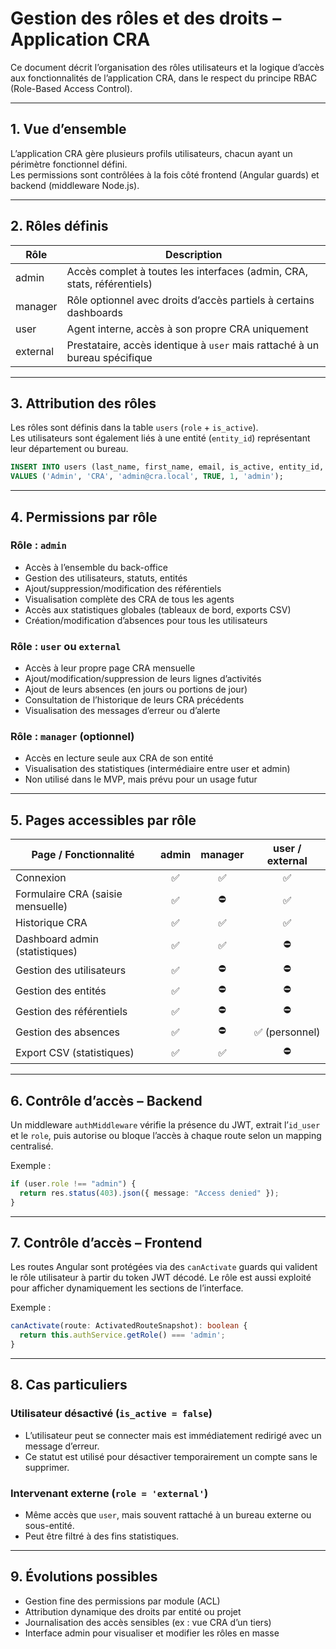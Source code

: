 # Gestion des rôles et des droits – Application CRA

Ce document décrit l’organisation des rôles utilisateurs et la logique d’accès aux fonctionnalités de l’application CRA, dans le respect du principe RBAC (Role-Based Access Control).

---

## 1. Vue d’ensemble

L’application CRA gère plusieurs profils utilisateurs, chacun ayant un périmètre fonctionnel défini.  
Les permissions sont contrôlées à la fois côté frontend (Angular guards) et backend (middleware Node.js).

---

## 2. Rôles définis

| Rôle     | Description                                                                |
| -------- | -------------------------------------------------------------------------- |
| admin    | Accès complet à toutes les interfaces (admin, CRA, stats, référentiels)    |
| manager  | Rôle optionnel avec droits d’accès partiels à certains dashboards          |
| user     | Agent interne, accès à son propre CRA uniquement                           |
| external | Prestataire, accès identique à `user` mais rattaché à un bureau spécifique |

---

## 3. Attribution des rôles

Les rôles sont définis dans la table `users` (`role` + `is_active`).  
Les utilisateurs sont également liés à une entité (`entity_id`) représentant leur département ou bureau.

```sql
INSERT INTO users (last_name, first_name, email, is_active, entity_id, role)
VALUES ('Admin', 'CRA', 'admin@cra.local', TRUE, 1, 'admin');
```

---

## 4. Permissions par rôle

### Rôle : `admin`

- Accès à l’ensemble du back-office
- Gestion des utilisateurs, statuts, entités
- Ajout/suppression/modification des référentiels
- Visualisation complète des CRA de tous les agents
- Accès aux statistiques globales (tableaux de bord, exports CSV)
- Création/modification d’absences pour tous les utilisateurs

### Rôle : `user` ou `external`

- Accès à leur propre page CRA mensuelle
- Ajout/modification/suppression de leurs lignes d’activités
- Ajout de leurs absences (en jours ou portions de jour)
- Consultation de l’historique de leurs CRA précédents
- Visualisation des messages d’erreur ou d’alerte

### Rôle : `manager` (optionnel)

- Accès en lecture seule aux CRA de son entité
- Visualisation des statistiques (intermédiaire entre user et admin)
- Non utilisé dans le MVP, mais prévu pour un usage futur

---

## 5. Pages accessibles par rôle

| Page / Fonctionnalité             | admin | manager | user / external |
| --------------------------------- | :---: | :-----: | :-------------: |
| Connexion                         |  ✅   |   ✅    |       ✅        |
| Formulaire CRA (saisie mensuelle) |  ✅   |   ⛔️   |       ✅        |
| Historique CRA                    |  ✅   |   ✅    |       ✅        |
| Dashboard admin (statistiques)    |  ✅   |   ✅    |       ⛔️       |
| Gestion des utilisateurs          |  ✅   |   ⛔️   |       ⛔️       |
| Gestion des entités               |  ✅   |   ⛔️   |       ⛔️       |
| Gestion des référentiels          |  ✅   |   ⛔️   |       ⛔️       |
| Gestion des absences              |  ✅   |   ⛔️   | ✅ (personnel)  |
| Export CSV (statistiques)         |  ✅   |   ✅    |       ⛔️       |

---

## 6. Contrôle d’accès – Backend

Un middleware `authMiddleware` vérifie la présence du JWT, extrait l’`id_user` et le `role`, puis autorise ou bloque l’accès à chaque route selon un mapping centralisé.

Exemple :

```ts
if (user.role !== "admin") {
  return res.status(403).json({ message: "Access denied" });
}
```

---

## 7. Contrôle d’accès – Frontend

Les routes Angular sont protégées via des `canActivate` guards qui valident le rôle utilisateur à partir du token JWT décodé. Le rôle est aussi exploité pour afficher dynamiquement les sections de l’interface.

Exemple :

```ts
canActivate(route: ActivatedRouteSnapshot): boolean {
  return this.authService.getRole() === 'admin';
}
```

---

## 8. Cas particuliers

### Utilisateur désactivé (`is_active = false`)

- L’utilisateur peut se connecter mais est immédiatement redirigé avec un message d’erreur.
- Ce statut est utilisé pour désactiver temporairement un compte sans le supprimer.

### Intervenant externe (`role = 'external'`)

- Même accès que `user`, mais souvent rattaché à un bureau externe ou sous-entité.
- Peut être filtré à des fins statistiques.

---

## 9. Évolutions possibles

- Gestion fine des permissions par module (ACL)
- Attribution dynamique des droits par entité ou projet
- Journalisation des accès sensibles (ex : vue CRA d’un tiers)
- Interface admin pour visualiser et modifier les rôles en masse

